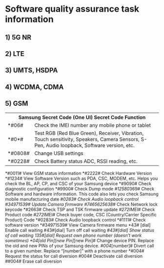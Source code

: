 # Software quality assurance task information

## 1) 5G NR

## 2) LTE

## 3) UMTS, HSDPA

## 4) WCDMA, CDMA

## 5) GSM






<table style="width:100%">
  <tr>
    <th colspan="2">Samsung Secret Code (One UI) Secret Code Function</th>
  </tr>
  <tr>
    <td>*#06#</td>
    <td>Check the IMEI number any mobile phone or tablet</td>
  </tr>
  <tr>
    <td>*#0*#</td>
    <td>Test RGB (Red Blue Green), Receiver, Vibration, Touch sensitivity, Speakers, Camera Sensors, S-Pen, Audio loopback,  Software version, etc.</td>
  </tr>
  <tr>
    <td>*#0808#</td>
    <td>Change USB settings</td>
  </tr>
  <tr>
    <td>*#0228#</td>
    <td>Check Battery status ADC, RSSI reading, etc.</td>
  </tr>
</table>
	

	
	
*#0011#	View GSM status information
*#2222#	Check Hardware Version
*#1234#	View Software Version such as PDA, CSC, MODEM, etc. Helps you check the BL, AP, CP, and CSC of your Samsung device
*#9090#	Check diagnostic configuration
*#9900#	Check Dump mode
*#12580*369#	Check Software and hardware information. This code also lets you check Samsung mobile manufacturing date
 *#0283#	Check Audio loopback control
*#34971539#	Update Camera firmware
#7465625*638*#	Check Network lock keycode
*#2663#	Check TSP and TSK firmware update
*#272IMEI#*	Check Product code
*#272*IMEI#	Check buyer code, CSC (Country/Carrier Specific Product) Code
*#0283#	Check Audio loopback control
*#1111#	Check software version
*#34971539#	View Camera firmware menu
*43# [dial]	Enable call waiting
#43#[dial]	Turn off call waiting
*#43#[dial]	Show status of call waiting
*135#[dial]	Request own phone number (doesn’t work sometimes)
**04*[old Pin]*[new Pin]*[new Pin]#	Change device PIN. Replace the old and new PINs of your Samsung device.
*#004*[number]#	Divert call to a given number. Replace “[number]” with a phone number
*#004#	Request the status for call diversion
#004#	Deactivate call diversion
##004#	Erase call diversion
